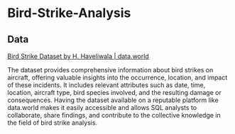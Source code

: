 # Bird-Strike-Analysis

## Data
[Bird Strike Dataset by H. Haveliwala | data.world](https://data.world/hhaveliw/data-visualization-bird-strike)

The dataset provides comprehensive information about bird strikes on aircraft, offering valuable insights into the occurrence, location, and impact of these incidents. It includes relevant attributes such as date, time, location, aircraft type, bird species involved, and the resulting damage or consequences. Having the dataset available on a reputable platform like data.world makes it easily accessible and allows SQL analysts to collaborate, share findings, and contribute to the collective knowledge in the field of bird strike analysis.
